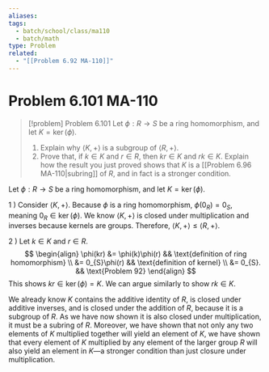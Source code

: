 ```yaml
---
aliases: 
tags:
  - batch/school/class/ma110
  - batch/math
type: Problem
related:
  - "[[Problem 6.92 MA-110]]"
---
```

# Problem 6.101 MA-110

> [!problem] Problem 6.101
> Let $\phi:R \longrightarrow S$ be a ring homomorphism, and let $K=\ker(\phi)$.
> 1. Explain why $\langle K,+\rangle$ is a subgroup of $\langle R,+\rangle$.
> 2. Prove that, if $k \in K$ and $r \in R$, then $kr \in K$ and $rk \in K$.
> Explain how the result you just proved shows that $K$ is a [[Problem 6.96 MA-110|subring]] of $R$, and in fact is a stronger condition.

Let $\phi:R \longrightarrow S$ be a ring homomorphism, and let $K=\ker(\phi)$.

1 ) Consider $\langle K,+\rangle$. Because $\phi$ is a ring homomorphism, $\phi(0_{R})=0_{S}$, meaning $0_{R} \in \ker(\phi)$. We know $\langle K,+\rangle$ is closed under multiplication and inverses because kernels are groups. Therefore, $\langle K, +\rangle \leq \langle R,+\rangle$.

2 ) Let $k \in K$ and $r \in R$.
$$
\begin{align}
\phi(kr) &= \phi(k)\phi(r) && \text{definition of ring homomorphism} \\
&= 0_{S}\phi(r) && \text{definition of kernel} \\
&= 0_{S}. && \text{Problem 92}
\end{align}
$$
This shows $kr \in \ker(\phi)=K$. We can argue similarly to show $rk \in K$.

We already know $K$ contains the additive identity of $R$, is closed under additive inverses, and is closed under the addition of $R$, because it is a subgroup of $R$. As we have now shown it is also closed under multiplication, it must be a subring of $R$. Moreover, we have shown that not only any two elements of $K$ multiplied together will yield an element of $K$, we have shown that every element of $K$ multiplied by any element of the larger group $R$ will also yield an element in $K$—a stronger condition than just closure under multiplication.
